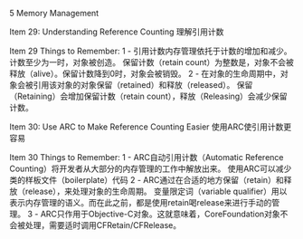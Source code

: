 5 Memory Management

Item 29: Understanding Reference Counting
理解引用计数

Item 29 Things to Remember:
1 - 引用计数内存管理依托于计数的增加和减少。计数至少为一时，对象被创造。
保留计数（retain count）为整数是，对象不会被释放（alive）。保留计数降到0时，对象会被销毁。
2 - 在对象的生命周期中，对象会被引用该对象的对象保留（retained）和释放（released）。
保留（Retaining）会增加保留计数（retain count），释放（Releasing）会减少保留计数。

Item 30: Use ARC to Make Reference Counting Easier
使用ARC使引用计数更容易

Item 30 Things to Remember:
1 - ARC自动引用计数（Automatic Reference Counting）将开发者从大部分的内存管理的工作中解放出来。
使用ARC可以减少类的样板文件（boilerplate）代码
2 - ARC通过在合适的地方保留（retain）和释放（release），来处理对象的生命周期。
变量限定词（variable qualifier）用以表示内存管理的语义。而在此之前，都是使用retain喝release来进行手动的管理。
3 - ARC只作用于Objective-C对象。这就意味着，CoreFoundation对象不会被处理，需要适时调用CFRetain/CFRelease。